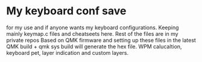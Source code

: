# My keyboard conf save
for my use and if anyone wants my keyboard configurations. Keeping mainly keymap.c files and cheatseets here. Rest of the files are in my private repos
Based on QMK firmware and setting up these files in the latest QMK build + qmk sys build will generate the hex file. 
WPM calucaltion, keyboard pet, layer indication and custom layers.

